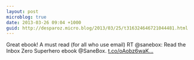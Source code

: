 ```yaml
---
layout: post
microblog: true
date: 2013-03-26 09:04 +1000
guid: http://desparoz.micro.blog/2013/03/25/t316324646721044481.html
---
```

Great ebook! A must read (for all who use email) RT @sanebox: Read the Inbox Zero Superhero ebook @SaneBox. [t.co/oAobz6waK...](http://t.co/oAobz6waKA)
